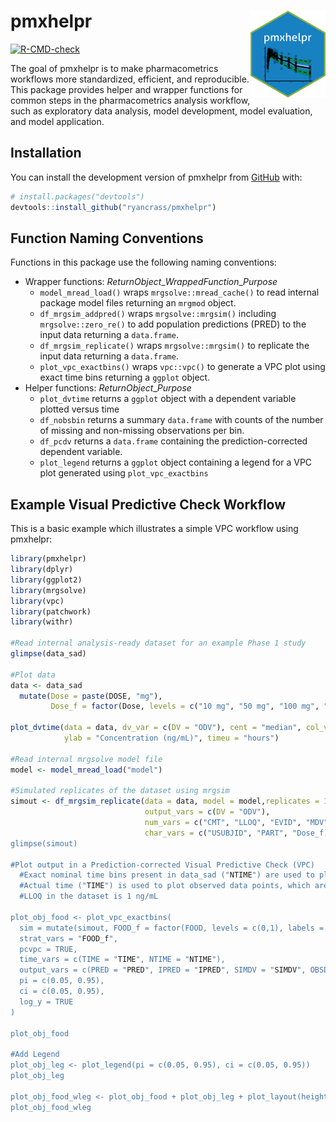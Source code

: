 
<!-- README.md is generated from README.Rmd. Please edit that file -->

# pmxhelpr <a href="https://ryancrass.github.io/pmxhelpr/"><img src="man/figures/logo.png" align="right" height="139" alt="pmxhelpr website" /></a>

<!-- badges: start -->

[![R-CMD-check](https://github.com/ryancrass/pmxhelpr/actions/workflows/R-CMD-check.yaml/badge.svg)](https://github.com/ryancrass/pmxhelpr/actions/workflows/R-CMD-check.yaml)
<!-- badges: end -->

The goal of pmxhelpr is to make pharmacometrics workflows more
standardized, efficient, and reproducible. This package provides helper
and wrapper functions for common steps in the pharmacometrics analysis
workflow, such as exploratory data analysis, model development, model
evaluation, and model application.

## Installation

You can install the development version of pmxhelpr from
[GitHub](https://github.com/) with:

``` r
# install.packages("devtools")
devtools::install_github("ryancrass/pmxhelpr")
```

## Function Naming Conventions

Functions in this package use the following naming conventions:

- Wrapper functions: *ReturnObject*\_*WrappedFunction*\_*Purpose*
  - `model_mread_load()` wraps `mrgsolve::mread_cache()` to read
    internal package model files returning an `mrgmod` object.
  - `df_mrgsim_addpred()` wraps `mrgsolve::mrgsim()` including
    `mrgsolve::zero_re()` to add population predictions (PRED) to the
    input data returning a `data.frame`.
  - `df_mrgsim_replicate()` wraps `mrgsolve::mrgsim()` to replicate the
    input data returning a `data.frame`.
  - `plot_vpc_exactbins()` wraps `vpc::vpc()` to generate a VPC plot
    using exact time bins returning a `ggplot` object.
- Helper functions: *ReturnObject*\_*Purpose*
  - `plot_dvtime` returns a `ggplot` object with a dependent variable
    plotted versus time
  - `df_nobsbin` returns a summary `data.frame` with counts of the
    number of missing and non-missing observations per bin.
  - `df_pcdv` returns a `data.frame` containing the prediction-corrected
    dependent variable.
  - `plot_legend` returns a `ggplot` object containing a legend for a
    VPC plot generated using `plot_vpc_exactbins`

## Example Visual Predictive Check Workflow

This is a basic example which illustrates a simple VPC workflow using
pmxhelpr:

``` r
library(pmxhelpr)
library(dplyr)
library(ggplot2)
library(mrgsolve)
library(vpc)
library(patchwork)
library(withr)

#Read internal analysis-ready dataset for an example Phase 1 study
glimpse(data_sad)

#Plot data
data <- data_sad
  mutate(Dose = paste(DOSE, "mg"), 
         Dose_f = factor(Dose, levels = c("10 mg", "50 mg", "100 mg", "200 mg", "400 mg")))
         
plot_dvtime(data = data, dv_var = c(DV = "ODV"), cent = "median", col_var = "Dose_f",
            ylab = "Concentration (ng/mL)", timeu = "hours")

#Read internal mrgsolve model file
model <- model_mread_load("model")

#Simulated replicates of the dataset using mrgsim 
simout <- df_mrgsim_replicate(data = data, model = model,replicates = 100,
                              output_vars = c(DV = "ODV"),
                              num_vars = c("CMT", "LLOQ", "EVID", "MDV", "WTBL", "FOOD"),
                              char_vars = c("USUBJID", "PART", "Dose_f))
glimpse(simout)

#Plot output in a Prediction-corrected Visual Predictive Check (VPC)
  #Exact nominal time bins present in data_sad ("NTIME") are used to plot summary statistics
  #Actual time ("TIME") is used to plot observed data points, which are also prediction-corrected if pcvpc=TRUE
  #LLOQ in the dataset is 1 ng/mL
  
plot_obj_food <- plot_vpc_exactbins(
  sim = mutate(simout, FOOD_f = factor(FOOD, levels = c(0,1), labels = c("Fasted", "Fed"))), 
  strat_vars = "FOOD_f",
  pcvpc = TRUE,
  time_vars = c(TIME = "TIME", NTIME = "NTIME"),
  output_vars = c(PRED = "PRED", IPRED = "IPRED", SIMDV = "SIMDV", OBSDV = "OBSDV"),
  pi = c(0.05, 0.95),
  ci = c(0.05, 0.95),
  log_y = TRUE
)

plot_obj_food

#Add Legend
plot_obj_leg <- plot_legend(pi = c(0.05, 0.95), ci = c(0.05, 0.95))
plot_obj_leg

plot_obj_food_wleg <- plot_obj_food + plot_obj_leg + plot_layout(heights = c(2,1))
plot_obj_food_wleg
```
